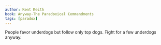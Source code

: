 ```yaml
---
author: Kent Keith
book: Anyway-The Paradoxical Commandments
tags: [paradox]
---
```

People favor underdogs but follow only top dogs. 
Fight for a few underdogs anyway.